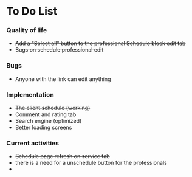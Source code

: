 # To Do List

### Quality of life

- ~~Add a "Select all" button to the professional Schedule block edit tab~~
- ~~Bugs on schedule professional edit~~

### Bugs
- Anyone with the link can edit anything

### Implementation
- ~~The client schedule (working)~~
- Comment and rating tab
- Search engine (optimized)
- Better loading screens

### Current activities
- ~~Schedule page refresh on service tab~~
- there is a need for a unschedule button for the professionals
- 
